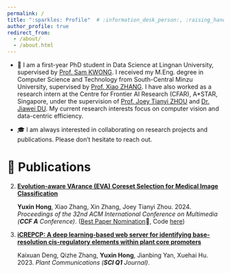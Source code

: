 ```yaml
---
permalink: /
title: ":sparkles: Profile"  # :information_desk_person:, :raising_hand:
author_profile: true
redirect_from: 
  - /about/
  - /about.html
---
```


- :pencil: I am a first-year PhD student in Data Science at Lingnan University, supervised by [Prof. Sam KWONG](https://scholar.google.com.hk/citations?user=_PVI6EAAAAAJ&hl=en). I received my M.Eng. degree in Computer Science and Technology from South-Central Minzu University, supervised by [Prof. Xiao ZHANG](https://scholar.google.com/citations?user=yGg0OisAAAAJ&hl=en). I have also worked as a research intern at the Centre for Frontier AI Research (CFAR), A*STAR, Singapore, under the supervision of [Prof. Joey Tianyi ZHOU](https://joeyzhouty.github.io/index.html) and [Dr. Jiawei DU](https://scholar.google.com/citations?user=WrJKEzEAAAAJ&hl=en). My current research interests focus on computer vision and data-centric efficiency.

- :mortar_board: I am always interested in collaborating on research projects and publications. Please don’t hesitate to reach out.


:bookmark_tabs: Publications
======

2. [**Evolution-aware VArance (EVA) Coreset Selection for Medical Image Classification**](https://arxiv.org/pdf/2406.05677.pdf)

    **Yuxin Hong**, Xiao Zhang, Xin Zhang, Joey Tianyi Zhou. 2024. _Proceedings of the 32nd ACM International Conference on Multimedia (**CCF A** Conference)_. ([Best Paper Nomination](https://2024.acmmm.org/awards):tada:, Code [here](https://github.com/xxxx-Bella/EVA))
   

1. [**iCREPCP: A deep learning-based web server for identifying base-resolution cis-regulatory elements within plant core promoters**](https://www.cell.com/plant-communications/fulltext/S2590-3462(22)00292-9#secsectitle0020)

    Kaixuan Deng, Qizhe Zhang, **Yuxin Hong**, Jianbing Yan, Xuehai Hu. 2023. _Plant Communications (**SCI Q1** Journal)_.
